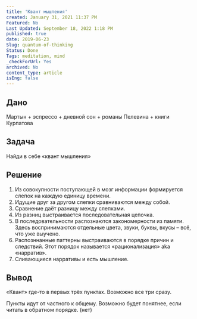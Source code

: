 ```yaml
---
title: 'Квант мышления'
created: January 31, 2021 11:37 PM
Featured: No
Last Updated: September 18, 2022 1:18 PM
published: true
date: 2019-06-23
Slug: quantum-of-thinking
Status: Done
Tags: meditation, mind
_checkForUrl: Yes
archived: No
content_type: article
isEng: false
---
```


## Дано

Мартын + эспрессо + дневной сон + романы Пелевина + книги Курпатова

## Задача

Найди в себе «квант мышления»

## Решение

1. Из совокупности поступающей в мозг информации формируется слепок на каждую единицу времени.
2. Идущие друг за другом слепки сравниваются между собой.
3. Сравнение даёт разницу между слепками.
4. Из разниц выстраивается последовательная цепочка.
5. В последовательности распознаются закономерности из памяти. Здесь воспринимаются отдельные цвета, звуки, буквы, вкусы – всё, что уже выучено.
6. Распозннанные паттерны выстраиваются в порядке причин и следствий. Этот порядок называется «рационализация» aka «нарратив».
7. Сливающиеся нарративы и есть мышление.

## Вывод

«Квант» где-то в первых трёх пунктах. Возможно все три сразу.

Пункты идут от частного к общему. Возможно будет понятнее, если читать в обратном порядке. (нет)